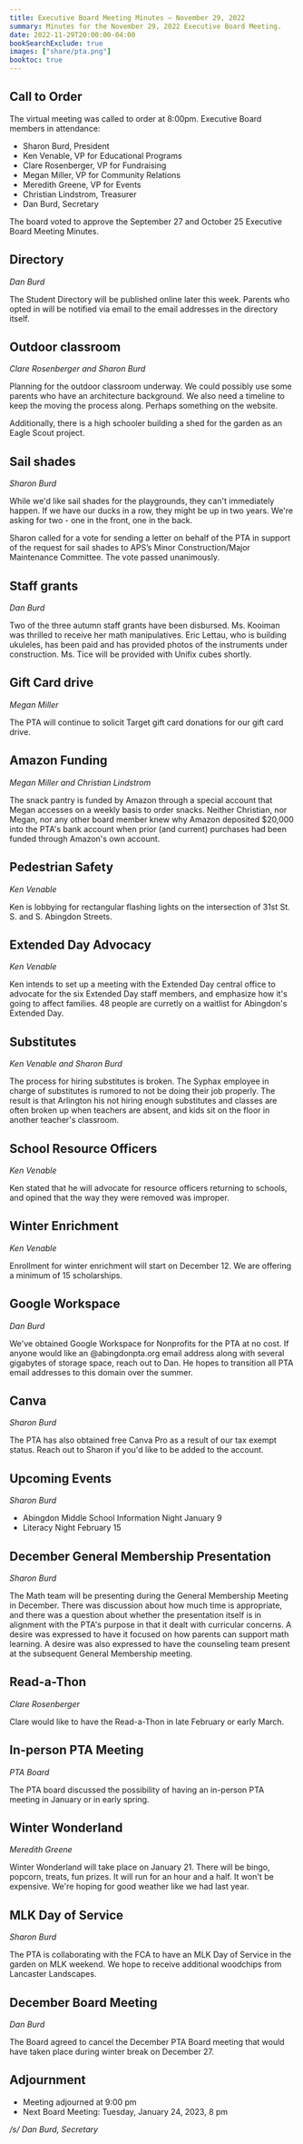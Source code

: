 ```yaml
---
title: Executive Board Meeting Minutes — November 29, 2022
summary: Minutes for the November 29, 2022 Executive Board Meeting.
date: 2022-11-29T20:00:00-04:00
bookSearchExclude: true
images: ["share/pta.png"]
booktoc: true
---
```


## Call to Order

The virtual meeting was called to order at 8:00pm. Executive Board members in attendance:
- Sharon Burd, President
- Ken Venable, VP for Educational Programs
- Clare Rosenberger, VP for Fundraising
- Megan Miller, VP for Community Relations
- Meredith Greene, VP for Events
- Christian Lindstrom, Treasurer
- Dan Burd, Secretary

The board voted to approve the September 27 and October 25 Executive Board Meeting Minutes.

## Directory
*Dan Burd*

The Student Directory will be published online later this week. Parents who opted in will be notified via email to the email addresses in the directory itself.

## Outdoor classroom
*Clare Rosenberger and Sharon Burd*

Planning for the outdoor classroom underway. We could possibly use some parents who have an architecture background. We also need a timeline to keep the moving the process along. Perhaps something on the website.

Additionally, there is a high schooler building a shed for the garden as an Eagle Scout project.

## Sail shades
*Sharon Burd*

While we'd like sail shades for the playgrounds, they can't immediately happen. If we have our ducks in a row, they might be up in two years. We're asking for two - one in the front, one in the back.

Sharon called for a vote for sending a letter on behalf of the PTA in support of the request for sail shades to APS’s Minor Construction/Major Maintenance Committee. The vote passed unanimously.

## Staff grants
*Dan Burd*

Two of the three autumn staff grants have been disbursed. Ms. Kooiman was thrilled to receive her math manipulatives. Eric Lettau, who is building ukuleles, has been paid and has provided photos of the instruments under construction. Ms. Tice will be provided with Unifix cubes shortly.

## Gift Card drive
*Megan Miller*

The PTA will continue to solicit Target gift card donations for our gift card drive.

## Amazon Funding
*Megan Miller and Christian Lindstrom*

The snack pantry is funded by Amazon through a special account that Megan accesses on a weekly basis to order snacks. Neither Christian, nor Megan, nor any other board member knew why Amazon deposited $20,000 into the PTA's bank account when prior (and current) purchases had been funded through Amazon's own account.

## Pedestrian Safety
*Ken Venable*

Ken is lobbying for rectangular flashing lights on the intersection of 31st St. S. and S. Abingdon Streets.

## Extended Day Advocacy
*Ken Venable*

Ken intends to set up a meeting with the Extended Day central office to advocate for the six Extended Day staff members, and emphasize how it's going to affect families. 48 people are curretly on a waitlist for Abingdon's Extended Day.

## Substitutes
*Ken Venable and Sharon Burd*

The process for hiring substitutes is broken. The Syphax employee in charge of substitutes is rumored to not be doing their job properly. The result is that Arlington his not hiring enough substitutes and classes are often broken up when teachers are absent, and kids sit on the floor in another teacher's classroom.

## School Resource Officers
*Ken Venable*

Ken stated that he will advocate for resource officers returning to schools, and opined that the way they were removed was improper.

## Winter Enrichment
*Ken Venable*

Enrollment for winter enrichment will start on December 12. We are offering a minimum of 15 scholarships.

## Google Workspace
*Dan Burd*

We've obtained Google Workspace for Nonprofits for the PTA at no cost. If anyone would like an @abingdonpta.org email address along with several gigabytes of storage space, reach out to Dan. He hopes to transition all PTA email addresses to this domain over the summer.

## Canva
*Sharon Burd*

The PTA has also obtained free Canva Pro as a result of our tax exempt status. Reach out to Sharon if you'd like to be added to the account.

## Upcoming Events
*Sharon Burd*

- Abingdon Middle School Information Night January 9
- Literacy Night February 15

## December General Membership Presentation
*Sharon Burd*

The Math team will be presenting during the General Membership Meeting in December. There was discussion about how much time is appropriate, and there was a question about whether the presentation itself is in alignment with the PTA's purpose in that it dealt with curricular concerns. A desire was expressed to have it focused on how parents can support math learning. A desire was also expressed to have the counseling team present at the subsequent General Membership meeting.

## Read-a-Thon
*Clare Rosenberger*

Clare would like to have the Read-a-Thon in late February or early March.

## In-person PTA Meeting
*PTA Board*

The PTA board discussed the possibility of having an in-person PTA meeting in January or in early spring.

## Winter Wonderland
*Meredith Greene*

Winter Wonderland will take place on January 21. There will be bingo, popcorn, treats, fun prizes. It will run for an hour and a half. It won't be expensive. We're hoping for good weather like we had last year.

## MLK Day of Service
*Sharon Burd*

The PTA is collaborating with the FCA to have an MLK Day of Service in the garden on MLK weekend. We hope to receive additional woodchips from Lancaster Landscapes.

## December Board Meeting
*Dan Burd*

The Board agreed to cancel the December PTA Board meeting that would have taken place during winter break on December 27.

## Adjournment

- Meeting adjourned at 9:00 pm
- Next Board Meeting: Tuesday, January 24, 2023, 8 pm

*/s/ Dan Burd, Secretary*